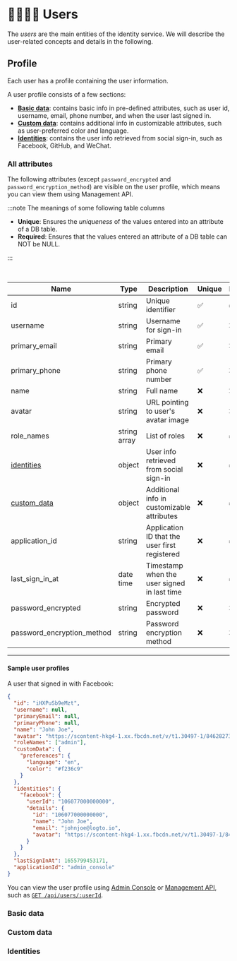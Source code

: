# 👨‍👩‍👧‍👦 Users

The _users_ are the main entities of the identity service.
We will describe the user-related concepts and details in the following.

## Profile

Each user has a profile containing the user information.

A user profile consists of a few sections:

- [**Basic data**](#basic-data): contains basic info in pre-defined attributes, such as user id, username, email, phone number, and when the user last signed in.
- [**Custom data**](#custom-data): contains additional info in customizable attributes, such as user-preferred color and language.
- [**Identities**](#identities): contains the user info retrieved from social sign-in, such as Facebook, GitHub, and WeChat.

### All attributes

The following attributes (except `password_encrypted` and `password_encryption_method`) are visible on the user profile,
which means you can view them using Management API.

:::note The meanings of some following table columns

- **Unique**: Ensures the _uniqueness_ of the values entered into an attribute of a DB table.
- **Required**: Ensures that the values entered an attribute of a DB table can NOT be NULL.

:::

<br/>

| Name                        | Type         | Description                                   | Unique | Required |
| --------------------------- | ------------ | --------------------------------------------- | ------ | -------- |
| id                          | string       | Unique identifier                             | ✅     | ✅       |
| username                    | string       | Username for sign-in                          | ✅     | ❌       |
| primary_email               | string       | Primary email                                 | ✅     | ❌       |
| primary_phone               | string       | Primary phone number                          | ✅     | ❌       |
| name                        | string       | Full name                                     | ❌     | ❌       |
| avatar                      | string       | URL pointing to user's avatar image           | ❌     | ❌       |
| role_names                  | string array | List of roles                                 | ❌     | ✅       |
| [identities](#identities)   | object       | User info retrieved from social sign-in       | ❌     | ✅       |
| [custom_data](#custom-data) | object       | Additional info in customizable attributes    | ❌     | ✅       |
| application_id              | string       | Application ID that the user first registered | ❌     | ✅       |
| last_sign_in_at             | date time    | Timestamp when the user signed in last time   | ❌     | ✅       |
| password_encrypted          | string       | Encrypted password                            | ❌     | ❌       |
| password_encryption_method  | string       | Password encryption method                    | ❌     | ❌       |

---

#### Sample user profiles

A user that signed in with Facebook:

```json
{
  "id": "iHXPuSb9eMzt",
  "username": null,
  "primaryEmail": null,
  "primaryPhone": null,
  "name": "John Joe",
  "avatar": "https://scontent-hkg4-1.xx.fbcdn.net/v/t1.30497-1/84628273_176159830277856_972693363922829312_n.jpg?stp=c15.0.50.50a_cp0_dst-jpg_p50x50&_nc_cat=1&ccb=1-7&_nc_sid=12b3be&_nc_ohc=znOHiwVT5CwAX8wkzRF&_nc_ht=scontent-hkg4-1.xx&edm=AP4hL3IEAAAA&oh=00_AT_qaCclh_9rMWCfRcpyQzpP1Ep7oKHE7wKwkGfbWjYdeg&oe=62D83899",
  "roleNames": ["admin"],
  "customData": {
    "preferences": {
      "language": "en",
      "color": "#f236c9"
    }
  },
  "identities": {
    "facebook": {
      "userId": "106077000000000",
      "details": {
        "id": "106077000000000",
        "name": "John Joe",
        "email": "johnjoe@logto.io",
        "avatar": "https://scontent-hkg4-1.xx.fbcdn.net/v/t1.30497-1/84628273_176159830277856_972693363922829312_n.jpg?stp=c15.0.50.50a_cp0_dst-jpg_p50x50&_nc_cat=1&ccb=1-7&_nc_sid=12b3be&_nc_ohc=znOHiwVT5CwAX8wkzRF&_nc_ht=scontent-hkg4-1.xx&edm=AP4hL3IEAAAA&oh=00_AT_qaCclh_9rMWCfRcpyQzpP1Ep7oKHE7wKwkGfbWjYdeg&oe=62D83899"
      }
    }
  },
  "lastSignInAt": 1655799453171,
  "applicationId": "admin_console"
}
```

You can view the user profile using
[Admin Console](../../../docs/recipes/manage-users/using-admin-console#view-and-update-user-profile) or
[Management API](/docs/recipes/manage-users/using-management-api), such as <a href="/api/#tag/Users/paths/~1api~1users~1:userId/get" target="_blank">`GET /api/users/:userId`</a>.

### Basic data

### Custom data

### Identities
